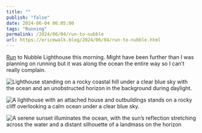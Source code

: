 ```yaml
---
title: ""
publish: "false"
date: 2024-06-04 06:05:00
tags: "Running"
permalink: /2024/06/04/run-to-nubble
url: https://ericmwalk.blog/2024/06/04/run-to-nubble.html
---
```


[Run](https://strava.com/activities/11570030017) to Nubble Lighthouse this morning. Might have been further than I was planning on running but it was along the ocean the entire way so I can’t really complain.

![Lighthouse standing on a rocky coastal hill under a clear blue sky with the ocean and an unobstructed horizon in the background during daylight.](https://ericmwalk.blog/uploads/2024/img-0172.jpeg)

![A lighthouse with an attached house and outbuildings stands on a rocky cliff overlooking a calm ocean under a clear blue sky.](https://ericmwalk.blog/uploads/2024/img-0178.jpeg)

![A serene sunset illuminates the ocean, with the sun’s reflection stretching across the water and a distant silhouette of a landmass on the horizon](https://ericmwalk.blog/uploads/2024/img-0170.jpeg)
